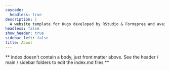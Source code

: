 ```yaml
---
cascade:
  headless: true
description: |
  A website template for Hugo developed by RStudio & Formspree and available for free.
headless: false
show_header: true
sidebar_left: false
title: About
---
```


** index doesn't contain a body, just front matter above.
See the header / main / sidebar folders to edit the index.md files **
